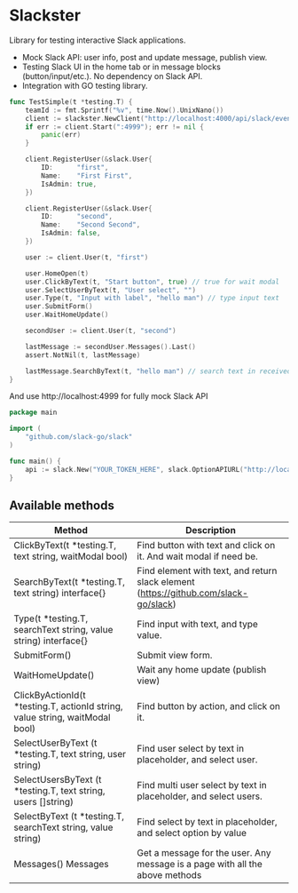 # Slackster

Library for testing interactive Slack applications.

* Mock Slack API: user info, post and update message, publish view.
* Testing Slack UI in the home tab or in message blocks (button/input/etc.). No dependency on Slack API.
* Integration with GO testing library.

```go
func TestSimple(t *testing.T) {
	teamId := fmt.Sprintf("%v", time.Now().UnixNano())
	client := slackster.NewClient("http://localhost:4000/api/slack/events", "http://localhost:4000/api/slack/actions", "your_secret_key", teamId)
	if err := client.Start(":4999"); err != nil {
		panic(err)
	}

	client.RegisterUser(&slack.User{
		ID:      "first",
		Name:    "First First",
		IsAdmin: true,
	})

	client.RegisterUser(&slack.User{
		ID:      "second",
		Name:    "Second Second",
		IsAdmin: false,
	})

	user := client.User(t, "first")

	user.HomeOpen(t)
	user.ClickByText(t, "Start button", true) // true for wait modal
	user.SelectUserByText(t, "User select", "")
	user.Type(t, "Input with label", "hello man") // type input text
	user.SubmitForm()
	user.WaitHomeUpdate()

	secondUser := client.User(t, "second")

	lastMessage := secondUser.Messages().Last()
	assert.NotNil(t, lastMessage)

	lastMessage.SearchByText(t, "hello man") // search text in received messages
}
```

And use http://localhost:4999 for fully mock Slack API

```go
package main

import (
	"github.com/slack-go/slack"
)

func main() {
	api := slack.New("YOUR_TOKEN_HERE", slack.OptionAPIURL("http://localhost:4999"))
}
```

## Available methods

| Method                                                                                    | Description                                                                          |
|-------------------------------------------------------------------------------------------|--------------------------------------------------------------------------------------|
| ClickByText(t *testing.T, text string, waitModal bool)                          | Find button with text and click on it. And wait modal if need be.                    |
| SearchByText(t *testing.T, text string) interface{}                              | Find element with text, and return slack element (https://github.com/slack-go/slack) |
| Type(t *testing.T, searchText string, value string)  interface{}               | Find input with text, and type value.                                                |
| SubmitForm()                                                                              | Submit view form.                                                                    |
| WaitHomeUpdate()                                                                          | Wait any home update (publish view)                                                  |
| ClickByActionId(t *testing.T, actionId string, value string, waitModal bool) | Find button by action, and click on it.                                              |
| SelectUserByText (t *testing.T, text string, user string)                        | Find user select by text in placeholder, and select user.                            |
| SelectUsersByText (t *testing.T, text string, users []string)                    | Find multi user select by text in placeholder, and select users.                     |
| SelectByText (t *testing.T, searchText string, value string)                     | Find select by text in placeholder, and select option by value                       |
| Messages() Messages                                                                     | Get a message for the user. Any message is a page with all the above methods         |
